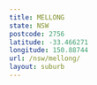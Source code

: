 ```yaml
---
title: MELLONG
state: NSW
postcode: 2756
latitude: -33.466271
longitude: 150.88744
url: /nsw/mellong/
layout: suburb
---
```

